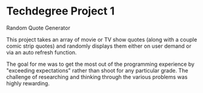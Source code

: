 # Techdegree Project 1
Random Quote Generator

This project takes an array of movie or TV show quotes (along with a couple comic strip quotes) and randomly displays them either on user demand or via an auto refresh function.  

The goal for me was to get the most out of the programming experience by "exceeding expectations" rather than shoot for any particular grade.  The challenge of researching and thinking through the various problems was highly rewarding.  
